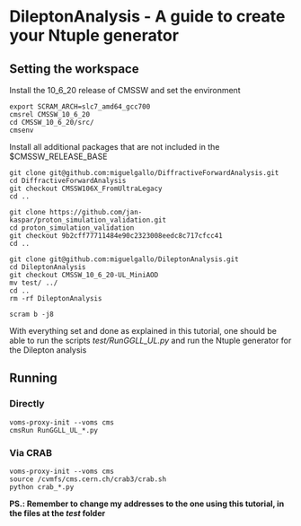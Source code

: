 # DileptonAnalysis - A guide to create your Ntuple generator 

## Setting the workspace 

Install the 10_6_20 release of CMSSW and set the environment

```
export SCRAM_ARCH=slc7_amd64_gcc700 
cmsrel CMSSW_10_6_20
cd CMSSW_10_6_20/src/
cmsenv 
```

Install all additional packages that are not included in the $CMSSW_RELEASE_BASE

```
git clone git@github.com:miguelgallo/DiffractiveForwardAnalysis.git
cd DiffractiveForwardAnalysis
git checkout CMSSW106X_FromUltraLegacy
cd ..

git clone https://github.com/jan-kaspar/proton_simulation_validation.git
cd proton_simulation_validation
git checkout 9b2cff77711484e90c2323008eedc8c717cfcc41
cd ..

git clone git@github.com:miguelgallo/DileptonAnalysis.git
cd DileptonAnalysis
git checkout CMSSW_10_6_20-UL_MiniAOD
mv test/ ../
cd .. 
rm -rf DileptonAnalysis

scram b -j8
```

With everything set and done as explained in this tutorial, one should be able to run the scripts *test/RunGGLL_UL.py* and run the Ntuple generator for the Dilepton analysis

## Running 

### Directly

```
voms-proxy-init --voms cms 
cmsRun RunGGLL_UL_*.py 
```

### Via CRAB

```
voms-proxy-init --voms cms
source /cvmfs/cms.cern.ch/crab3/crab.sh
python crab_*.py 
```

**PS.: Remember to change my addresses to the one using this tutorial, in the files at the *test* folder** 
